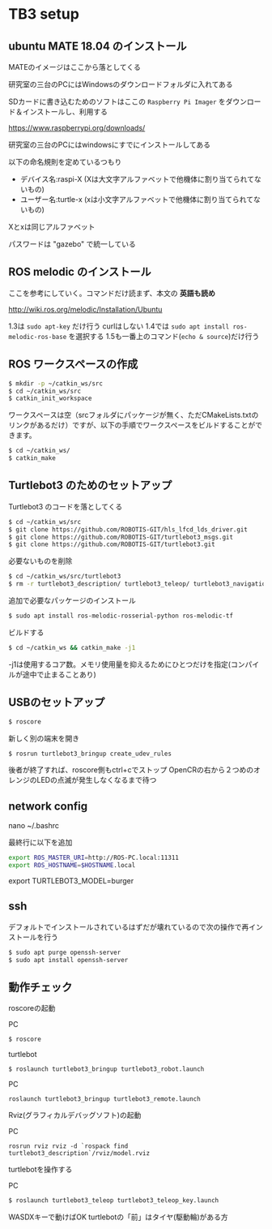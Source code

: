 # TB3 setup

## ubuntu MATE 18.04 のインストール

MATEのイメージはここから落としてくる

研究室の三台のPCにはWindowsのダウンロードフォルダに入れてある

SDカードに書き込むためのソフトはここの `Raspberry Pi Imager` をダウンロード＆インストールし、利用する

https://www.raspberrypi.org/downloads/

研究室の三台のPCにはwindowsにすでにインストールしてある


以下の命名規則を定めているつもり

- デバイス名:raspi-X  (Xは大文字アルファベットで他機体に割り当てられてないもの)
- ユーザー名:turtle-x (xは小文字アルファベットで他機体に割り当てられてないもの)

Xとxは同じアルファベット

パスワードは "gazebo" で統一している




## ROS melodic のインストール

ここを参考にしていく。コマンドだけ読まず、本文の **英語も読め**

http://wiki.ros.org/melodic/Installation/Ubuntu

1.3は `sudo apt-key` だけ行う curlはしない
1.4では `sudo apt install ros-melodic-ros-base` を選択する
1.5も一番上のコマンド(`echo & source`)だけ行う

## ROS ワークスペースの作成

```bash
$ mkdir -p ~/catkin_ws/src
$ cd ~/catkin_ws/src
$ catkin_init_workspace
```

ワークスペースは空（srcフォルダにパッケージが無く、ただCMakeLists.txtのリンクがあるだけ）ですが、以下の手順でワークスペースをビルドすることができます。

```bash
$ cd ~/catkin_ws/
$ catkin_make
```

## Turtlebot3 のためのセットアップ

Turtlebot3 のコードを落としてくる
```bash
$ cd ~/catkin_ws/src
$ git clone https://github.com/ROBOTIS-GIT/hls_lfcd_lds_driver.git
$ git clone https://github.com/ROBOTIS-GIT/turtlebot3_msgs.git
$ git clone https://github.com/ROBOTIS-GIT/turtlebot3.git
```
必要ないものを削除
```bash
$ cd ~/catkin_ws/src/turtlebot3
$ rm -r turtlebot3_description/ turtlebot3_teleop/ turtlebot3_navigation/ turtlebot3_slam/ turtlebot3_example/
```
追加で必要なパッケージのインストール
```bash
$ sudo apt install ros-melodic-rosserial-python ros-melodic-tf
```
ビルドする
```bash
$ cd ~/catkin_ws && catkin_make -j1
```

-j1は使用するコア数。メモリ使用量を抑えるためにひとつだけを指定(コンパイルが途中で止まることあり)

## USBのセットアップ

```bash
$ roscore
```
新しく別の端末を開き
```bash
$ rosrun turtlebot3_bringup create_udev_rules
```
後者が終了すれば、roscore側もctrl+cでストップ
OpenCRの右から２つめのオレンジのLEDの点滅が発生しなくなるまで待つ

## network config

nano ~/.bashrc

最終行に以下を追加

```bash
export ROS_MASTER_URI=http://ROS-PC.local:11311
export ROS_HOSTNAME=$HOSTNAME.local
```
export TURTLEBOT3_MODEL=burger

## ssh

デフォルトでインストールされているはずだが壊れているので次の操作で再インストールを行う

```bash
$ sudo apt purge openssh-server
$ sudo apt install openssh-server
```
## 動作チェック

roscoreの起動

PC
```bash:PC
$ roscore
```


turtlebot
```bash:turtlebot
$ roslaunch turtlebot3_bringup turtlebot3_robot.launch
```

PC
```bash:PC
roslaunch turtlebot3_bringup turtlebot3_remote.launch
```

Rviz(グラフィカルデバッグソフト)の起動

PC
```bash:PC
rosrun rviz rviz -d `rospack find turtlebot3_description`/rviz/model.rviz
```

turtlebotを操作する

PC
```bash
$ roslaunch turtlebot3_teleop turtlebot3_teleop_key.launch
```
WASDXキーで動けばOK
turtlebotの「前」はタイヤ(駆動輪)がある方
